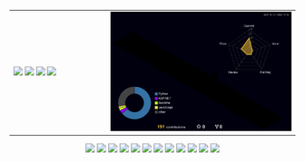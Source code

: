 <table>
  <tr>
    <td width="34%">
      <img src="https://github-readme-stats.vercel.app/api?username=gemini910610&count_private=true&show_icons=true&theme=midnight-purple">
      <img src="https://github-readme-stats.vercel.app/api/pin/?username=gemini910610&repo=bitmap&theme=midnight-purple">
      <img src="https://github-readme-stats.vercel.app/api/pin/?username=gemini910610&repo=soundcard&theme=midnight-purple">
      <img src="https://github-readme-stats.vercel.app/api/pin/?username=gemini910610&repo=pdf_manager&theme=midnight-purple">
    </td>
    <td width="66%">
      <img src="profile-3d-contrib/profile-night-rainbow.svg">
    </td>
  </tr>
</table>
<p align="center">
  <img width="7.9%" src="https://cdn.jsdelivr.net/gh/devicons/devicon/icons/aftereffects/aftereffects-original.svg" />
  <img width="7.9%" src="https://cdn.jsdelivr.net/gh/devicons/devicon/icons/premierepro/premierepro-original.svg" />
  <img width="7.9%" src="https://cdn.jsdelivr.net/gh/devicons/devicon/icons/c/c-original.svg" />
  <img width="7.9%" src="https://cdn.jsdelivr.net/gh/devicons/devicon/icons/cplusplus/cplusplus-original.svg" />
  <img width="7.9%" src="https://cdn.jsdelivr.net/gh/devicons/devicon/icons/java/java-original.svg" />
  <img width="7.9%" src="https://cdn.jsdelivr.net/gh/devicons/devicon/icons/python/python-original.svg" />
  <img width="7.9%" src="https://cdn.jsdelivr.net/gh/devicons/devicon/icons/flutter/flutter-original.svg" />
  <img width="7.9%" src="https://cdn.jsdelivr.net/gh/devicons/devicon/icons/css3/css3-original.svg" />
  <img width="7.9%" src="https://cdn.jsdelivr.net/gh/devicons/devicon/icons/html5/html5-original.svg" />
  <img width="7.9%" src="https://cdn.jsdelivr.net/gh/devicons/devicon/icons/javascript/javascript-original.svg" />
  <img width="7.9%" src="https://cdn.jsdelivr.net/gh/devicons/devicon/icons/php/php-original.svg" />
  <img width="7.9%" src="https://cdn.jsdelivr.net/gh/devicons/devicon/icons/unity/unity-original.svg" />
</p>
<!--<p align="center">
  <img src="https://metrics.lecoq.io/gemini910610?achievements=1&achievements.threshold=X&achievements.secrets=true&achievements.display=compact">
</p>-->
